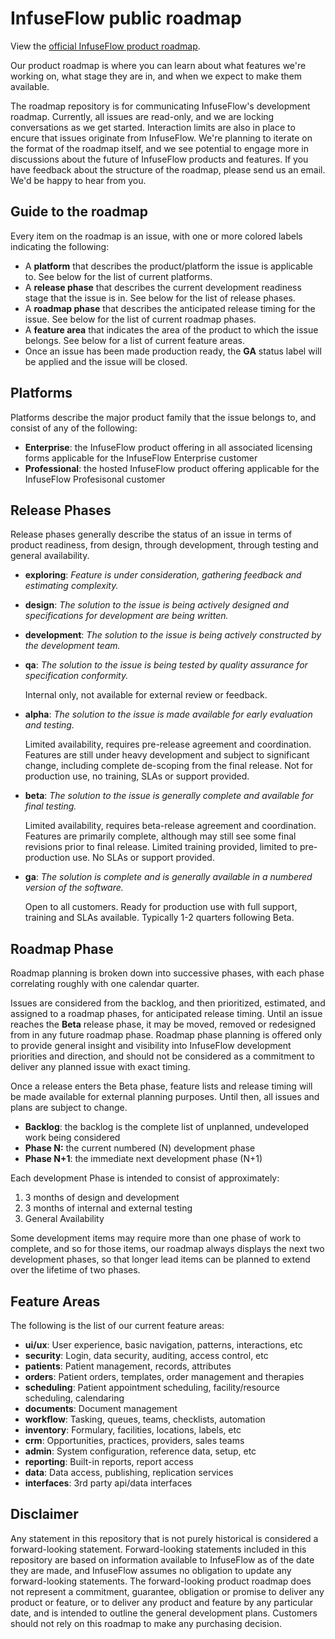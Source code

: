 # InfuseFlow public roadmap

View the [official InfuseFlow product roadmap](https://github.com/users/infuseflow/projects/3/views/1).

Our product roadmap is where you can learn about what features we're working on, what stage they are in, and when we expect to make them available.  

The roadmap repository is for communicating InfuseFlow's development roadmap.  Currently, all issues are read-only, and we are locking conversations as we get started. Interaction limits are also in place to encure that issues originate from InfuseFlow. We're planning to iterate on the format of the roadmap itself, and we see potential to engage more in discussions about the future of InfuseFlow products and features.  If you have feedback about the structure of the roadmap, please send us an email.  We'd be happy to hear from you.

## Guide to the roadmap

Every item on the roadmap is an issue, with one or more colored labels indicating the following:

- A **platform** that describes the product/platform the issue is applicable to.  See below for the list of current platforms.
- A **release phase** that describes the current development readiness stage that the issue is in. See below for the list of release phases.
- A **roadmap phase** that describes the anticipated release timing for the issue.  See below for the list of current roadmap phases.
- A **feature area** that indicates the area of the product to which the issue belongs.  See below for a list of current feature areas.
- Once an issue has been made production ready, the **GA** status label will be applied and the issue will be closed.

## Platforms

Platforms describe the major product family that the issue belongs to, and consist of any of the following:

- **Enterprise**: the InfuseFlow product offering in all associated licensing forms applicable for the InfuseFlow Enterprise customer
- **Professional**: the hosted InfuseFlow product offering applicable for the InfuseFlow Profesisonal customer

## Release Phases

Release phases generally describe the status of an issue in terms of product readiness, from design, through development, through testing and general availability.

- **exploring**: *Feature is under consideration, gathering feedback and estimating complexity.*

  

- **design**: *The solution to the issue is being actively designed and specifications for development are being written.*

  

- **development**: *The solution to the issue is being actively constructed by the development team.*

  

- **qa**: *The solution to the issue is being tested by quality assurance for specification conformity.*

  Internal only, not available for external review or feedback.

  

- **alpha**: *The solution to the issue is made available for early evaluation and testing.*

  Limited availability, requires pre-release agreement and coordination.  Features are still under heavy development and subject to significant change, including complete de-scoping from the final release.  Not for production use, no training, SLAs or support provided.

  

- **beta**: *The solution to the issue is generally complete and available for final testing.*

  Limited availability, requires beta-release agreement and coordination.  Features are primarily complete, although may still see some final revisions prior to final release.  Limited training provided, limited to pre-production use.  No SLAs or support provided.

  

- **ga**: *The solution is complete and is generally available in a numbered version of the software.*

  Open to all customers.  Ready for production use with full support, training and SLAs available.  Typically 1-2 quarters following Beta.

## Roadmap Phase

Roadmap planning is broken down into successive phases, with each phase correlating roughly with one calendar quarter.

Issues are considered from the backlog, and then prioritized, estimated, and assigned to a roadmap phases, for anticipated release timing.  Until an issue reaches the **Beta** release phase, it may be moved, removed or redesigned from in any future roadmap phase.  Roadmap phase planning is offered only to provide general insight and visibility into InfuseFlow development priorities and direction, and should not be considered as a commitment to deliver any planned issue with exact timing.

Once a release enters the Beta phase, feature lists and release timing will be made available for external planning purposes.  Until then, all issues and plans are subject to change.

- **Backlog**: the backlog is the complete list of unplanned, undeveloped work being considered
- **Phase N:** the current numbered (N) development phase
- **Phase N+1**: the immediate next development phase (N+1)

Each development Phase is intended to consist of approximately:

1. 3 months of design and development
2. 3 months of internal and external testing
3. General Availability

Some development items may require more than one phase of work to complete, and so for those items, our roadmap always displays the next two development phases, so that longer lead items can be planned to extend over the lifetime of two phases.

## Feature Areas

The following is the list of our current feature areas:

- **ui/ux**: User experience, basic navigation, patterns, interactions, etc
- **security**: Login, data security, auditing, access control, etc
- **patients**: Patient management, records, attributes
- **orders**: Patient orders, templates, order management and therapies
- **scheduling**: Patient appointment scheduling, facility/resource scheduling, calendaring
- **documents**: Document management
- **workflow**: Tasking, queues, teams, checklists, automation
- **inventory**: Formulary, facilities, locations, labels, etc
- **crm**: Opportunities, practices, providers, sales teams
- **admin**: System configuration, reference data, setup, etc
- **reporting**: Built-in reports, report access
- **data**: Data access, publishing, replication services
- **interfaces**: 3rd party api/data interfaces

## Disclaimer

Any statement in this repository that is not purely historical is considered a forward-looking statement. Forward-looking statements included in this repository are based on information available to InfuseFlow as of the date they are made, and InfuseFlow assumes no obligation to update any forward-looking statements. The forward-looking product roadmap does not represent a commitment, guarantee, obligation or promise to deliver any product or feature, or to deliver any product and feature by any particular date, and is intended to outline the general development plans. Customers should not rely on this roadmap to make any purchasing decision.

